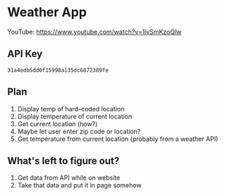 # Weather App

YouTube: <https://www.youtube.com/watch?v=1ivSmKzoQlw>

## API Key

```text
31a4edb5dd0f15998a135dc6872389fe
```

## Plan

1. Display temp of hard-coded location
2. Display temperature of current location
3. Get current location (how?)
4. Maybe let user enter zip code or location?
5. Get temperature from current location (probably from a weather API)


## What's left to figure out?

1. Get data from API while on website
1. Take that data and put it in page somehow
